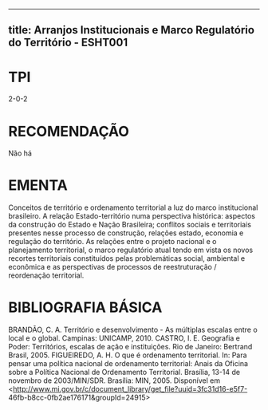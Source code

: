 
---
title: Arranjos Institucionais e Marco Regulatório do Território - ESHT001 
---

# TPI

2-0-2

# RECOMENDAÇÃO

Não há

# EMENTA

Conceitos de território e ordenamento territorial a luz do marco institucional brasileiro. A relação Estado-território numa perspectiva histórica: aspectos da construção do Estado e Nação Brasileira; conflitos sociais e territoriais presentes nesse processo de construção, relações estado, economia e regulação do território. As relações entre o projeto nacional e o planejamento territorial, o marco regulatório atual tendo em vista os novos recortes territoriais constituídos pelas problemáticas social, ambiental e econômica e as perspectivas de processos de reestruturação / reordenação territorial.

# BIBLIOGRAFIA BÁSICA

BRANDÃO, C. A. Território e desenvolvimento - As múltiplas escalas entre o local e o global. Campinas: UNICAMP, 2010.
CASTRO, I. E. Geografia e Poder: Territórios, escalas de ação e instituições. Rio de Janeiro: Bertrand Brasil, 2005.
FIGUEIREDO, A. H. O que é ordenamento territorial. In: Para pensar uma política nacional de ordenamento territorial: Anais da Oficina sobre a Política Nacional de Ordenamento Territorial. Brasília, 13-14 de novembro de 2003/MIN/SDR. Brasília: MIN, 2005. Disponível em <http://www.mi.gov.br/c/document_library/get_file?uuid=3fc31d16-e5f7- 46fb-b8cc-0fb2ae176171&groupId=24915>
        